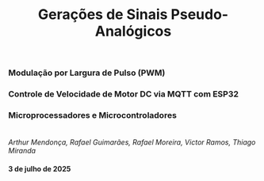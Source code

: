 <h1 style="text-align: center;"> Gerações de Sinais Pseudo-Analógicos  <br><br>

### Modulação por Largura de Pulso (PWM)

### Controle de Velocidade de Motor DC via MQTT com ESP32

### Microprocessadores e Microcontroladores <br><br>

*Arthur Mendonça, Rafael Guimarães, Rafael Moreira, Victor Ramos, Thiago Miranda* 

<h4> 3 de julho de 2025